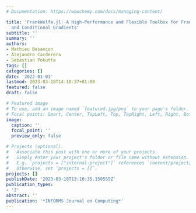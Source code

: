 ```yaml
---
# Documentation: https://wowchemy.com/docs/managing-content/

title: 'FrankWolfe.jl: A High-Performance and Flexible Toolbox for Frank--Wolfe Algorithms
  and Conditional Gradients'
subtitle: ''
summary: ''
authors:
- Mathieu Besançon
- Alejandro Carderera
- Sebastian Pokutta
tags: []
categories: []
date: '2022-01-01'
lastmod: 2023-03-18T14:10:37+01:00
featured: false
draft: false

# Featured image
# To use, add an image named `featured.jpg/png` to your page's folder.
# Focal points: Smart, Center, TopLeft, Top, TopRight, Left, Right, BottomLeft, Bottom, BottomRight.
image:
  caption: ''
  focal_point: ''
  preview_only: false

# Projects (optional).
#   Associate this post with one or more of your projects.
#   Simply enter your project's folder or file name without extension.
#   E.g. `projects = ["internal-project"]` references `content/project/deep-learning/index.md`.
#   Otherwise, set `projects = []`.
projects: []
publishDate: '2023-03-18T13:10:35.150555Z'
publication_types:
- '2'
abstract: ''
publication: '*INFORMS Journal on Computing*'
---
```

